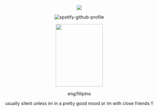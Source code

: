 <div align="center">

![](https://komarev.com/ghpvc/?username=weather-girl&label=raindrop&color=76ade8)
  
![spotify-github-profile](https://spotify-github-profile.kittinanx.com/api/view?uid=0peo08kixd2cq5azcvpkxhvb5&cover_image=true&theme=natemoo-re&show_offline=false&background_color=121212&interchange=false&bar_color=76ade8&bar_color_cover=false)

<img src="https://github.com/user-attachments/assets/95b685fb-79d0-4c07-a718-22a6b1733ff2" width="150" height="200"/>

eng/filipino

usually silent unless im in a pretty good mood or im with close friends !!
</div>
